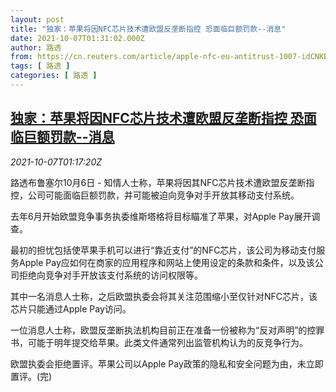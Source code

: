 ```yaml
---
layout: post
title: "独家：苹果将因NFC芯片技术遭欧盟反垄断指控 恐面临巨额罚款--消息"
date: 2021-10-07T01:31:02.000Z
author: 路透
from: https://cn.reuters.com/article/apple-nfc-eu-antitrust-1007-idCNKBS2GX037
tags: [ 路透 ]
categories: [ 路透 ]
---
```

<!--1633570262000-->
[独家：苹果将因NFC芯片技术遭欧盟反垄断指控 恐面临巨额罚款--消息](https://cn.reuters.com/article/apple-nfc-eu-antitrust-1007-idCNKBS2GX037)
------

<div>
<div><i>2021-10-07T01:17:20Z</i></div><p>路透布鲁塞尔10月6日 - 知情人士称，苹果将因其NFC芯片技术遭欧盟反垄断指控，公司可能面临巨额罚款，并可能被迫向竞争对手开放其移动支付系统。</p><p>去年6月开始欧盟竞争事务执委维斯塔格将目标瞄准了苹果，对Apple Pay展开调查。</p><p>最初的担忧包括使苹果手机可以进行“靠近支付”的NFC芯片，该公司为移动支付服务Apple Pay应如何在商家的应用程序和网站上使用设定的条款和条件，以及该公司拒绝向竞争对手开放该支付系统的访问权限等。</p><p>其中一名消息人士称，之后欧盟执委会将其关注范围缩小至仅针对NFC芯片，该芯片只能通过Apple Pay访问。</p><p>一位消息人士称，欧盟反垄断执法机构目前正在准备一份被称为“反对声明”的控罪书，可能于明年提交给苹果。此类文件通常列出监管机构认为的反竞争行为。</p><p>欧盟执委会拒绝置评。苹果公司以Apple Pay政策的隐私和安全问题为由，未立即置评。(完)</p>
</div>
